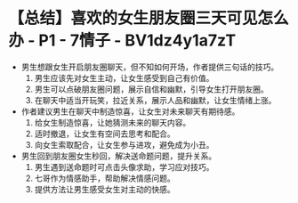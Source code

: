 # 【总结】喜欢的女生朋友圈三天可见怎么办 - P1 - 7情子 - BV1dz4y1a7zT

-   男生想跟女生开启朋友圈聊天，但不知如何开场，作者提供三句话的技巧。
    1.  男生应该先对女生主动，让女生感受到自己有价值。
    2.  男生可以点破朋友圈问题，展示自信和幽默，引导女生打开朋友圈。
    3.  在聊天中适当开玩笑，拉近关系，展示人品和幽默，让女生情绪上涨。
-   作者建议男生在聊天中制造惊喜，让女生对未来聊天有期待感。
    1.  给女生制造惊喜，让她猜测未来的聊天内容。
    2.  适时撤退，让女生有空间去思考和配合。
    3.  向女生索取配合，让女生参与进攻，避免成为小丑。
-   男生回到朋友圈女生秒回，解决送命题问题，提升关系。
    1.  男生遇到送命题时可点击头像求助，学习应对技巧。
    2.  七哥作为情感助手，帮助解决情感问题。
    3.  提供方法让男生感受女生对主动的快感。